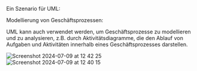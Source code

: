 Ein Szenario für UML:

Modellierung von Geschäftsprozessen:

UML kann auch verwendet werden, um Geschäftsprozesse zu modellieren und zu analysieren, z.B. durch Aktivitätsdiagramme, 
die den Ablauf von Aufgaben und Aktivitäten innerhalb eines Geschäftsprozesses darstellen.



![Screenshot 2024-07-09 at 12 42 25](https://github.com/Huiping27/online-shopsystem-UML_Klassendiagramm/assets/161333572/af123903-3dde-4e81-aa54-b5467f41c65c)
![Screenshot 2024-07-09 at 12 40 15](https://github.com/Huiping27/online-shopsystem-UML_Klassendiagramm/assets/161333572/0377e21a-27fa-42ec-be41-f8b526c4afd7)
